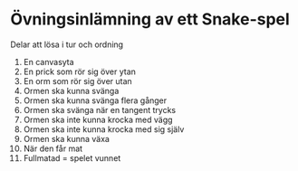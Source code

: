 # Övningsinlämning av ett Snake-spel

Delar att lösa i tur och ordning

 1. En canvasyta
 2. En prick som rör sig över ytan
 3. En orm som rör sig över utan
 4. Ormen ska kunna svänga
 5. Ormen ska kunna svänga flera gånger
 6. Ormen ska svänga när en tangent trycks
 7. Ormen ska inte kunna krocka med vägg
 8. Ormen ska inte kunna krocka med sig själv
 9. Ormen ska kunna växa
 10. När den får mat
 11. Fullmatad = spelet vunnet

